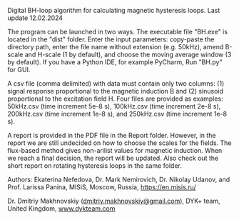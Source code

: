 Digital BH-loop algorithm for calculating magnetic hysteresis loops. Last update 12.02.2024

The program can be launched in two ways. The executable file "BH.exe" is located in the "dist" folder. Enter the input parameters: copy-paste the directory path, enter the file name without extension (e.g. 50kHz), amend B-scale and H-scale (1 by default), and choose the moving average window (3 by default). If you have a Python IDE, for example PyCharm, Run "BH.py" for GUI. 

A csv file (comma delimited) with data must contain only two columns: (1) signal response proportional to the magnetic induction B and (2) sinusoid proportional to the excitation field H. Four files are provided as examples: 50kHz.csv (time increment 5e-8 s), 100kHz.csv (time increment 2e-8 s), 200kHz.csv (time increment 1e-8 s), and 250kHz.csv (time increment 1e-8 s).

A report is provided in the PDF file in the Report folder. However, in the report we are still undecided on how to choose the scales for the fields. The flux-based method gives non-arilist values for magnetic induction. When we reach a final decision, the report will be updated. Also check out the short report on rotating hysteresis loops in the same folder.

Authors:
Ekaterina Nefedova, Dr. Mark Nemirovich, Dr. Nikolay Udanov, and Prof. Larissa Panina,
MISiS, Moscow, Russia, https://en.misis.ru/

Dr. Dmitriy Makhnovskiy (dmitriy.makhnovskiy@gmail.com),
DYK+ team, United Kingdom, www.dykteam.com
